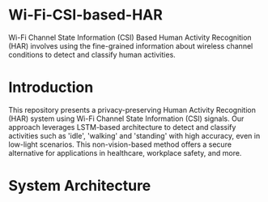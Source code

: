 # Wi-Fi-CSI-based-HAR

Wi-Fi Channel State Information (CSI) Based Human Activity Recognition (HAR) involves using the fine-grained information about wireless channel conditions to detect and classify human activities.

# Introduction

This repository presents a privacy-preserving Human Activity Recognition (HAR) system using Wi-Fi Channel State Information (CSI) signals. Our approach leverages LSTM-based architecture to detect and classify activities such as 'idle', 'walking' and 'standing' with high accuracy, even in low-light scenarios. This non-vision-based method offers a secure alternative for applications in healthcare, workplace safety, and more.

# System Architecture


